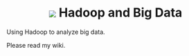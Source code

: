 <h1 align="center">
  <img align="center" src="https://github.com/asikhalaban/Big_Data/blob/master/img/cloud.png?raw=true">
  </n>
  Hadoop and Big Data
</h1>

Using Hadoop to analyze big data.

Please read my wiki.

